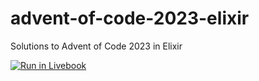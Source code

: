 # advent-of-code-2023-elixir
Solutions to Advent of Code 2023 in Elixir

[![Run in Livebook](https://livebook.dev/badge/v1/blue.svg)](https://livebook.dev/run?url=https%3A%2F%2Fraw.githubusercontent.com%2Felepedus%2Fadvent-of-code-2023-elixir%2Fmain%2Fadvent-of-code-2023.livemd)
